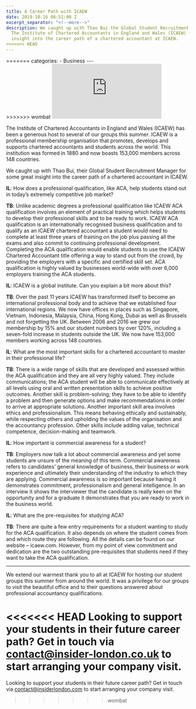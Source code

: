 ```yaml
---
title: A Career Path with ICAEW
date: 2019-10-16 08:51:00 Z
excerpt_separator: "<!--more-->"
description: We caught up with Thao Bui the Global Student Recruitment Manager at
  The Institute of Chartered Accountants in England and Wales (ICAEW) for some great
  insight into the career path of a chartered accountant at ICAEW.
<<<<<<< HEAD
---
```


<div class="embed-responsive embed-responsive-16by9 palm-mb lap-mb desk-mb">
=======
categories:
    - Business
---

<div class="o-ratio o-ratio-16:9 u-margin-bottom">
>>>>>>> wombat
  <iframe class="embed-responsive-item" src="https://www.youtube.com/embed/pea7geyTX0M" style="border:0" frameborder="0"></iframe>
</div>


The Institute of Chartered Accountants in England and Wales (ICAEW) has been a generous host to several of our groups this summer.  ICAEW is a professional membership organisation that promotes, develops and supports chartered accountants and students across the world.  This institution was formed in 1880 and now boasts 153,000 members across 148 countries.

We caught up with Thao Bui, their Global Student Recruitment Manager for some great insight into the career path of a chartered accountant in ICAEW.

<!--more-->

**IL**: How does a professional qualification, like ACA, help students stand out in today’s extremely competitive job market?  

**TB**: Unlike academic degrees a professional qualification like ICAEW ACA qualification involves an element of practical training which helps students to develop their professional skills and to be ready to work.  ICAEW ACA qualification is an internationally recognised business qualification and to qualify as an ICAEW chartered accountant a student would need to complete at least three years of training on the job plus passing all the exams and also commit to continuing professional development.  Completing the ACA qualification would enable students to use the ICAEW Chartered Accountant title offering a way to stand out from the crowd, by providing the employers with a specific and certified skill set.  ACA qualification is highly valued by businesses world-wide with over 6,000 employers training the ACA students.


**IL**: ICAEW is a global institute. Can you explain a bit more about this?

**TB**: Over the past 11 years ICAEW has transformed itself to become an international professional body and to achieve that we established four international regions.  We now have offices in places such as Singapore, Vietnam, Indonesia, Malaysia, China, Hong Kong, Dubai as well as Brussels and not forgetting the UK.  Between 2006 and 2016 we grew our membership by 15% and our student numbers by over 120%, including a seven-fold increase in students outside the UK.  We now have 153,000 members working across 148 countries.


**IL**: What are the most important skills for a chartered accountant to master in their professional life?

**TB**: There is a wide range of skills that are developed and assessed within the ACA qualification and they are all very highly valued.  They include communications; the ACA student will be able to communicate effectively at all levels using oral and written presentation skills to achieve positive outcomes.  Another skill is problem-solving; they have to be able to identify a problem and then generate options and make recommendations in order to arrive at appropriate solutions.  Another important skill area involves ethics and professionalism.  This means behaving ethically and sustainably, while respecting others and upholding the values of the organisation and the accountancy profession.  Other skills include adding value, technical competence, decision-making and teamwork.

**IL**: How important is commercial awareness for a student?

**TB**: Employers now talk a lot about commercial awareness and yet some students are unsure of the meaning of this term.  Commercial awareness refers to candidates’ general knowledge of business, their business or work experience and ultimately their understanding of the industry to which they are applying.  Commercial awareness is so important because having it demonstrates commitment, professionalism and general intelligence.  In an interview it shows the interviewer that the candidate is really keen on the opportunity and for a graduate it demonstrates that you are ready to work in the business world.

**IL**: What are the pre-requisites for studying ACA?

**TB**: There are quite a few entry requirements for a student wanting to study for the ACA qualification.  It also depends on where the student comes from and which route they are following.  All the details can be found on our website – icaew.com.  However, from my point of view commitment and dedication are the two outstanding pre-requisites that students need if they want to take the ACA qualification.

---

We extend our warmest thank you to all at ICAEW for hosting our student groups this summer from around the world. It was a privilege for our groups to visit the beautiful office and to their questions answered about professional accountancy qualifications.

<<<<<<< HEAD
Looking to support your students in their future career path? Get in touch via contact@insider-london.co.uk to start arranging your company visit.
=======
Looking to support your students in their future career path? Get in touch via contact@insiderlondon.com to start arranging your company visit.
>>>>>>> wombat
